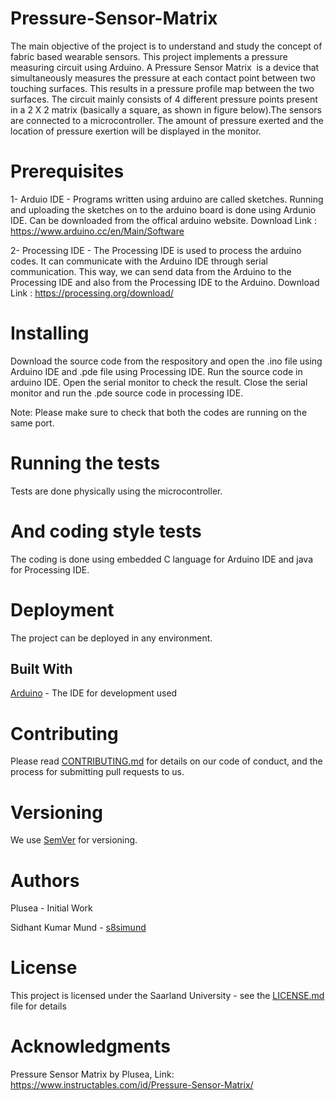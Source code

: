 # Pressure-Sensor-Matrix
The main objective of the project is to understand and study the concept of fabric based wearable sensors. This project implements a pressure measuring circuit using Arduino.
A Pressure Sensor Matrix  is a device that simultaneously measures the pressure at each contact point between two touching surfaces. This results in a pressure profile map between the two surfaces. The circuit mainly consists of 4 different pressure points present in a 2 X 2 matrix (basically a square, as shown in figure below).The sensors are connected to a microcontroller. The amount of pressure exerted and the location of pressure exertion will be displayed in the monitor. 

# Prerequisites
1- Arduio IDE - Programs written using arduino are called sketches. Running and uploading the sketches on to the arduino board is done using Ardunio IDE.
Can be downloaded from the offical arduino website. 
Download Link : https://www.arduino.cc/en/Main/Software

2- Processing IDE - The Processing IDE is used to process the arduino codes. It can communicate with the Arduino IDE through serial communication. This way, we can send data from the Arduino to the Processing IDE and also from the Processing IDE to the Arduino.
Download Link : https://processing.org/download/

# Installing
Download the source code from the respository and open the .ino file using Arduino IDE and .pde file using Processing IDE. Run the source code in arduino IDE. Open the serial monitor to check the result.
Close the serial monitor and run the .pde source code in processing IDE.

Note: Please make sure to check that both the codes are running on the same port.

# Running the tests
Tests are done physically using the microcontroller.

# And coding style tests
The coding is done using embedded C language for Arduino IDE and java for Processing IDE.

# Deployment
The project can be deployed in any environment.

## Built With
[Arduino](https://www.arduino.cc/en/Main/Software/) - The IDE for development used 

# Contributing
Please read [CONTRIBUTING.md](https://github.com/s8simund/Pressure-Sensor-Matrix/blob/master/CONTRIBUTING.md) for details on our code of conduct, and the process for submitting pull requests to us.

# Versioning
We use [SemVer](http://semver.org/) for versioning.

# Authors
Plusea - Initial Work

Sidhant Kumar Mund - [s8simund](https://github.com/s8simund)

# License
This project is licensed under the Saarland University - see the [LICENSE.md](https://github.com/s8simund/Pressure-Sensor-Matrix/blob/master/LISENCE.md) file for details

# Acknowledgments
Pressure Sensor Matrix by Plusea, Link: https://www.instructables.com/id/Pressure-Sensor-Matrix/


